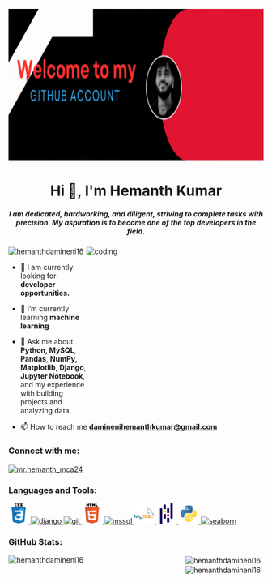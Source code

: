 <p align="center">
  <img src="https://github.com/Hemanthdamineni16/Hemanthdamineni16/blob/main/banner.gif" alt="MasterHead" height="300" width="1000">
</p>

<h1 align="center">Hi 👋, I'm Hemanth Kumar</h1>
<h5 align="center">I am dedicated, hardworking, and diligent, striving to complete tasks with precision. My aspiration is to become one of the top developers in the field.</h5>
<img align="right" alt="coding" width="350" height="300" src="https://mir-s3-cdn-cf.behance.net/project_modules/disp/35d41654933123.596f84ed7b938.gif"


<p align="left"> <img src="https://komarev.com/ghpvc/?username=hemanthdamineni16&label=Profile%20views&color=0e75b6&style=flat" alt="hemanthdamineni16" /> </p>

- 🔭 I am currently looking for **developer opportunities.**

- 🌱 I’m currently learning **machine learning**

- 💬 Ask me about **Python, MySQL**, **Pandas**, **NumPy, Matplotlib**, **Django**, **Jupyter Notebook**, and my experience with building projects and analyzing data.

- 📫 How to reach me **daminenihemanthkumar@gmail.com**

<h3 align="left">Connect with me:</h3>
<p align="left">
<a href="https://instagram.com/mr.hemanth_mca24" target="blank"><img align="center" src="https://raw.githubusercontent.com/rahuldkjain/github-profile-readme-generator/master/src/images/icons/Social/instagram.svg" alt="mr.hemanth_mca24" height="30" width="40" /></a>
</p>

<h3 align="left">Languages and Tools:</h3>
<p align="left"> <a href="https://www.w3schools.com/css/" target="_blank" rel="noreferrer"> <img src="https://raw.githubusercontent.com/devicons/devicon/master/icons/css3/css3-original-wordmark.svg" alt="css3" width="40" height="40"/> </a> <a href="https://www.djangoproject.com/" target="_blank" rel="noreferrer"> <img src="https://cdn.worldvectorlogo.com/logos/django.svg" alt="django" width="40" height="40"/> </a> <a href="https://git-scm.com/" target="_blank" rel="noreferrer"> <img src="https://www.vectorlogo.zone/logos/git-scm/git-scm-icon.svg" alt="git" width="40" height="40"/> </a> <a href="https://www.w3.org/html/" target="_blank" rel="noreferrer"> <img src="https://raw.githubusercontent.com/devicons/devicon/master/icons/html5/html5-original-wordmark.svg" alt="html5" width="40" height="40"/> </a> <a href="https://www.microsoft.com/en-us/sql-server" target="_blank" rel="noreferrer"> <img src="https://www.svgrepo.com/show/303229/microsoft-sql-server-logo.svg" alt="mssql" width="40" height="40"/> </a> <a href="https://www.mysql.com/" target="_blank" rel="noreferrer"> <img src="https://raw.githubusercontent.com/devicons/devicon/master/icons/mysql/mysql-original-wordmark.svg" alt="mysql" width="40" height="40"/> </a> <a href="https://pandas.pydata.org/" target="_blank" rel="noreferrer"> <img src="https://raw.githubusercontent.com/devicons/devicon/2ae2a900d2f041da66e950e4d48052658d850630/icons/pandas/pandas-original.svg" alt="pandas" width="40" height="40"/> </a> <a href="https://www.python.org" target="_blank" rel="noreferrer"> <img src="https://raw.githubusercontent.com/devicons/devicon/master/icons/python/python-original.svg" alt="python" width="40" height="40"/> </a> <a href="https://seaborn.pydata.org/" target="_blank" rel="noreferrer"> <img src="https://seaborn.pydata.org/_images/logo-mark-lightbg.svg" alt="seaborn" width="40" height="40"/> </a> </p>

<h3 align="left">GitHub Stats:</h3>
<img align="center" width="700" height="200" src="https://github-readme-streak-stats.herokuapp.com/?user=hemanthdamineni16&theme=radical&ring=DD2727&fire=DD8F27&currStreakLabel=DD8F27&bg_color=000000" alt="hemanthdamineni16" />

<img align="left" width="350" height="200" src="https://github-readme-stats.vercel.app/api/top-langs?username=hemanthdamineni16&show_icons=true&locale=en&layout=compact&theme=radical&title_color=FF69B4&text_color=00FFFF&bg_color=000000" alt="hemanthdamineni16" />

<img align="center" width="330" height="200" src="https://github-readme-stats.vercel.app/api?username=hemanthdamineni16&show_icons=true&locale=en&theme=radical&title_color=FF00FF&text_color=00FFFF&icon_color=FFA500&bg_color=000000" alt="hemanthdamineni16" />




